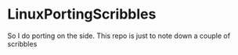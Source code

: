 # LinuxPortingScribbles
So I do porting on the side. This repo is just to note down a couple of scribbles
